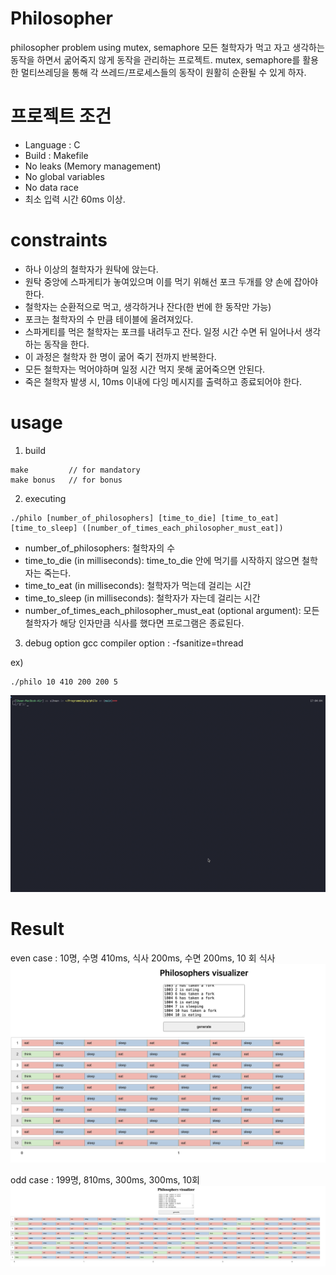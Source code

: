 # Philosopher
philosopher problem using mutex, semaphore
모든 철학자가 먹고 자고 생각하는 동작을 하면서 굶어죽지 않게 동작을 관리하는 프로젝트.
mutex, semaphore를 활용한 멀티쓰레딩을 통해 각 쓰레드/프로세스들의 동작이 원활히 순환될 수 있게 하자.

# 프로젝트 조건
- Language : C
- Build : Makefile
- No leaks (Memory management)
- No global variables
- No data race
- 최소 입력 시간 60ms 이상.

# constraints
- 하나 이상의 철학자가 원탁에 앉는다.
- 원탁 중앙에 스파게티가 놓여있으며 이를 먹기 위해선 포크 두개를 양 손에 잡아야한다.
- 철학자는 순환적으로 먹고, 생각하거나 잔다(한 번에 한 동작만 가능)
- 포크는 철학자의 수 만큼 테이블에 올려져있다.
- 스파게티를 먹은 철학자는 포크를 내려두고 잔다. 일정 시간 수면 뒤 일어나서 생각하는 동작을 한다.
- 이 과정은 철학자 한 명이 굶어 죽기 전까지 반복한다.
- 모든 철학자는 먹어야하며 일정 시간 먹지 못해 굶어죽으면 안된다.
- 죽은 철학자 발생 시, 10ms 이내에 다잉 메시지를 출력하고 종료되어야 한다.

# usage
1. build

```
make 		 // for mandatory
make bonus	 // for bonus
```

2. executing
```
./philo [number_of_philosophers] [time_to_die] [time_to_eat] [time_to_sleep] ([number_of_times_each_philosopher_must_eat])
```

- number_of_philosophers: 철학자의 수
- time_to_die (in milliseconds): time_to_die 안에 먹기를 시작하지 않으면 철학자는 죽는다.
- time_to_eat (in milliseconds): 철학자가 먹는데 걸리는 시간
- time_to_sleep (in milliseconds): 철학자가 자는데 걸리는 시간
- number_of_times_each_philosopher_must_eat (optional argument): 모든 철학자가 해당 인자만큼 식사를 했다면 프로그램은 종료된다.

3. debug option
gcc compiler option : -fsanitize=thread

ex)
```
./philo 10 410 200 200 5
```

![alt text](./images/화면-기록-2024-11-02-오후-5.04.09.gif)

# Result
even case : 10명, 수명 410ms, 식사 200ms, 수면 200ms, 10 회 식사 
![alt text](./images/image.png)

odd case : 199명, 810ms, 300ms, 300ms, 10회 
![Alt text](./images/odd.png)
